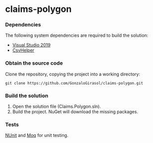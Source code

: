 # claims-polygon

### Dependencies

The following system dependencies are required to build the solution:

* [Visual Studio 2019](https://visualstudio.microsoft.com/downloads/)
* [CsvHelper](https://github.com/JoshClose/CsvHelper)

### Obtain the source code

Clone the repository, copying the project into a working directory:

    git clone https://github.com/GonzaloGirasol/claims-polygon.git
    
### Build the solution

1. Open the solution file (Claims.Polygon.sln).
2. Build the project. NuGet will download the missing packages.

### Tests
[NUnit](https://github.com/nunit/nunit) and [Moq](https://github.com/moq/moq4) for unit testing.